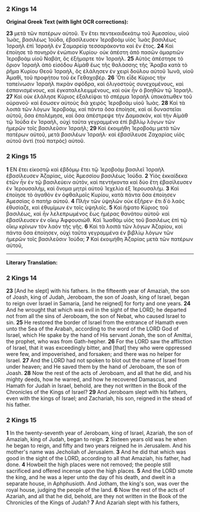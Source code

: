 ### 2 Kings 14

**Original Greek Text (with light OCR corrections):**

**23** μετὰ τῶν πατέρων αὐτοῦ. Ἐν ἔτει πεντεκαιδεκάτῳ τοῦ Ἀμεσσίου, υἱοῦ Ἰωὰς, βασιλέως Ἰούδα, ἐβασίλευσεν Ἱεροβοὰμ υἱὸς Ἰωὰς βασιλέως Ἰσραὴλ ἐπὶ Ἰσραὴλ ἐν Σαμαρείᾳ τεσσαράκοντα καὶ ἓν ἔτος.
**24** Καὶ ἐποίησε τὸ πονηρὸν ἐνώπιον Κυρίου· οὐκ ἀπέστη ἀπὸ πασῶν ἁμαρτιῶν Ἱεροβοὰμ υἱοῦ Ναβὰτ, ὃς ἐξήμαρτε τὸν Ἰσραήλ.
**25** Αὐτὸς ἀπέστησε τὸ ὅριον Ἰσραὴλ ἀπὸ εἰσόδου Αἰμὰθ ἕως τῆς θαλάσσης τῆς Ἄραβα κατὰ τὸ ῥῆμα Κυρίου Θεοῦ Ἰσραὴλ, ὃς ἐλάλησεν ἐν χειρὶ δούλου αὐτοῦ Ἰωνᾶ, υἱοῦ Ἀμαθὶ, τοῦ προφήτου τοῦ ἐκ Γεθαχοβέρ.
**26** Ὅτι εἶδε Κύριος τὴν ταπείνωσιν Ἰσραὴλ πικρὰν σφόδρα, καὶ ὀλιγοστοὺς συνεχομένους, καὶ ἐσπανισμένους, καὶ ἐγκαταλελειμμένους, καὶ οὐκ ἦν ὁ βοηθῶν τῷ Ἰσραήλ.
**27** Καὶ οὐκ ἐλάλησε Κύριος ἐξαλείψαι τὸ σπέρμα Ἰσραὴλ ὑποκάτωθεν τοῦ οὐρανοῦ· καὶ ἔσωσεν αὐτοὺς διὰ χειρὸς Ἱεροβοὰμ υἱοῦ Ἰωὰς.
**28** Καὶ τὰ λοιπὰ τῶν λόγων Ἱεροβοὰμ, καὶ πάντα ὅσα ἐποίησε, καὶ αἱ δυναστεῖαι αὐτοῦ, ὅσα ἐπολέμησε, καὶ ὅσα ἀπέστρεψε τὴν Δαμασκὸν, καὶ τὴν Αἰμὰθ τῷ Ἰούδα ἐν Ἰσραὴλ, οὐχὶ ταῦτα γεγραμμένα ἐπὶ βιβλίῳ λόγων τῶν ἡμερῶν τοῖς βασιλεῦσιν Ἰσραήλ;
**29** Καὶ ἐκοιμήθη Ἱεροβοὰμ μετὰ τῶν πατέρων αὐτοῦ, μετὰ βασιλέων Ἰσραήλ· καὶ ἐβασίλευσε Ζαχαρίας υἱὸς αὐτοῦ ἀντὶ (τοῦ πατρὸς) αὐτοῦ.

### 2 Kings 15

**1** ΕΝ ἔτει εἰκοστῷ καὶ ἑβδόμῳ ἔτει τῷ Ἱεροβοὰμ βασιλεῖ Ἰσραὴλ ἐβασίλευσεν Ἀζαρίας, υἱὸς Ἀμεσσίου βασιλέως Ἰούδα.
**2** Υἱὸς ἑκκαίδεκα ἐτῶν ἦν ἐν τῷ βασιλεύειν αὐτὸν, καὶ πεντήκοντα καὶ δύο ἔτη ἐβασίλευσεν ἐν Ἱερουσαλὴμ, καὶ ὄνομα μητρὶ αὐτοῦ Ἰεχελία ἐξ Ἱερουσαλήμ.
**3** Καὶ ἐποίησε τὸ ἀγαθὸν ἐν ὀφθαλμοῖς Κυρίου, κατὰ πάντα ὅσα ἐποίησεν Ἀμεσσίας ὁ πατὴρ αὐτοῦ.
**4** Πλὴν τῶν ὑψηλῶν οὐκ ἐξῆρεν· ἔτι δ᾽ὁ λαὸς ἐθυσίαζε, καὶ ἐθυμίμων ἐν τοῖς ὑψηλοῖς.
**5** Καὶ ἥψατο Κύριος τοῦ βασιλέως, καὶ ἦν λελεπρωμένος ἕως ἡμέρας θανάτου αὐτοῦ· καὶ ἐβασίλευσεν ἐν οἴκῳ Ἀφφουσιώθ. Καὶ Ἰωαθὰμ υἱὸς τοῦ βασιλέως ἐπὶ τῷ οἴκῳ κρίνων τὸν λαὸν τῆς γῆς.
**6** Καὶ τὰ λοιπὰ τῶν λόγων Ἀζαρίου, καὶ πάντα ὅσα ἐποίησεν, οὐχὶ ταῦτα γεγραμμένα ἐν βιβλίῳ λόγων τῶν ἡμερῶν τοῖς βασιλεῦσιν Ἰούδα;
**7** Καὶ ἐκοιμήθη Ἀζαρίας μετὰ τῶν πατέρων αὐτοῦ,

---

**Literary Translation:**

### 2 Kings 14

**23** [And he slept] with his fathers. In the fifteenth year of Amaziah, the son of Joash, king of Judah, Jeroboam, the son of Joash, king of Israel, began to reign over Israel in Samaria, [and he reigned] for forty and one years.
**24** And he wrought that which was evil in the sight of the LORD; he departed not from all the sins of Jeroboam, the son of Nebat, who caused Israel to sin.
**25** He restored the border of Israel from the entrance of Hamath even unto the Sea of the Arabah, according to the word of the LORD God of Israel, which He spake by the hand of His servant Jonah, the son of Amittai, the prophet, who was from Gath-hepher.
**26** For the LORD saw the affliction of Israel, that it was exceedingly bitter, and [that] they who were oppressed were few, and impoverished, and forsaken; and there was no helper for Israel.
**27** And the LORD had not spoken to blot out the name of Israel from under heaven; and He saved them by the hand of Jeroboam, the son of Joash.
**28** Now the rest of the acts of Jeroboam, and all that he did, and his mighty deeds, how he warred, and how he recovered Damascus, and Hamath for Judah in Israel, behold, are they not written in the Book of the Chronicles of the Kings of Israel?
**29** And Jeroboam slept with his fathers, even with the kings of Israel; and Zachariah, his son, reigned in the stead of his father.

### 2 Kings 15

**1** In the twenty-seventh year of Jeroboam, king of Israel, Azariah, the son of Amaziah, king of Judah, began to reign.
**2** Sixteen years old was he when he began to reign, and fifty and two years reigned he in Jerusalem. And his mother's name was Jecholiah of Jerusalem.
**3** And he did that which was good in the sight of the LORD, according to all that Amaziah, his father, had done.
**4** Howbeit the high places were not removed; the people still sacrificed and offered incense upon the high places.
**5** And the LORD smote the king, and he was a leper unto the day of his death, and dwelt in a separate house, in Aphphusioth. And Jotham, the king's son, was over the royal house, judging the people of the land.
**6** Now the rest of the acts of Azariah, and all that he did, behold, are they not written in the Book of the Chronicles of the Kings of Judah?
**7** And Azariah slept with his fathers,